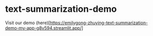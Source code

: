 # text-summarization-demo

Visit our demo (here)[https://emilygong-zhuying-text-summarization-demo-my-app-g8v594.streamlit.app/]

